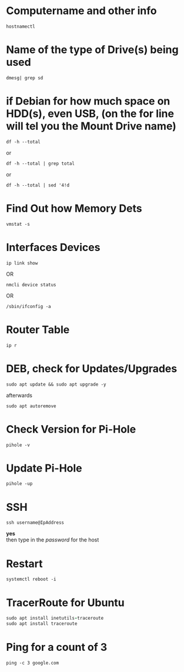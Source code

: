 # Computername and other info
```
hostnamectl
```

# Name of the type of Drive(s) being used
``` 
dmesg| grep sd
```

# if Debian for how much space on HDD(s), even USB,  (on the for line will tel you the Mount Drive name)
``` 
df -h --total 
```
or
```
df -h --total | grep total
```
or
```
df -h --total | sed '4!d
```

# Find Out how Memory Dets
```
vmstat -s
```

# Interfaces Devices
```
ip link show
``` 
OR
```
nmcli device status
```
OR
```
/sbin/ifconfig -a
```

# Router Table
```
ip r
```

# DEB, check for Updates/Upgrades
```
sudo apt update && sudo apt upgrade -y
``` 
afterwards
```
sudo apt autoremove
```

# Check Version for Pi-Hole
```
pihole -v
```

# Update Pi-Hole
```
pihole -up
```

# SSH
```
ssh username@IpAddress
```
**yes** </br>
then type in the _password_ for the host </br>

# Restart
```
systemctl reboot -i
```

# TracerRoute for Ubuntu
```RUBY
sudo apt install inetutils-traceroute
sudo apt install traceroute
```

# Ping for a count of 3
```
ping -c 3 google.com
```
